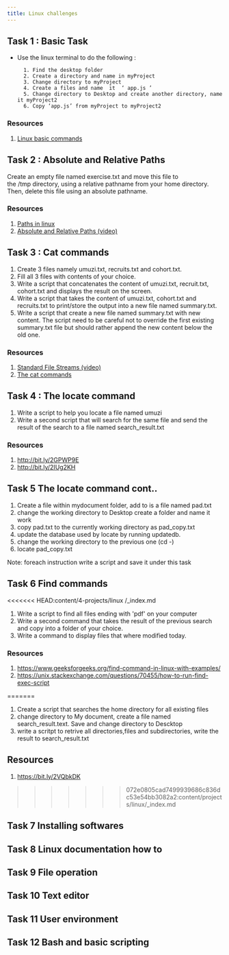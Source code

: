 ```yaml
---
title: Linux challenges
---
```


## Task 1 : Basic Task

- Use the linux terminal to do the following :

      	1. Find the desktop folder
      	2. Create a directory and name in myProject
      	3. Change directory to myProject
      	4. Create a files and name  it  ‘ app.js ’
      	5. Change directory to Desktop and create another directory, name it myProject2
      	6. Copy ‘app.js’ from myProject to myProject2

### Resources

1. [Linux basic commands](https://www.makeuseof.com/tag/an-a-z-of-linux-40-essential-commands-you-should-know/)

## Task 2 : Absolute and Relative Paths

Create an empty file named exercise.txt and move this file to the /tmp directory, using a relative pathname from your home directory. Then, delete this file using an absolute pathname.

### Resources

1. [Paths in linux](http://www.linfo.org/path.html)
2. [Absolute and Relative Paths (video)](https://www.youtube.com/watch?v=ephId3mYu9o)

## Task 3 : Cat commands

1. Create 3 files namely umuzi.txt, recruits.txt and cohort.txt.
2. Fill all 3 files with contents of your choice.
3. Write a script that concatenates the content of umuzi.txt, recruit.txt, cohort.txt and displays the result on the screen.
4. Write a script that takes the content of umuzi.txt, cohort.txt and recruits.txt to print/store the output into a new file named summary.txt.
5. Write a script that create a new file named summary.txt with new content. The script need to be careful not to override the first existing summary.txt file but should rather append the new content below the old one.

### Resources

1. [Standard File Streams (video)](https://www.youtube.com/watch?v=shFMEJJ_fpU)
2. [The cat commands](http://www.linfo.org/cat.html)

## Task 4 : The locate command

1. Write a script to help you locate a file named umuzi
2. Write a second script that will search for the same file and send the result of the search to a file named search_result.txt

### Resources

1. http://bit.ly/2GPWP9E
2. http://bit.ly/2IUg2KH

## Task 5 The locate command cont..

1. Create a file within mydocument folder, add to is a file named pad.txt
2. change the working directory to Desktop create a folder and name it work
3. copy pad.txt to the currently working directory as pad_copy.txt
4. update the database used by locate by running updatedb.
5. change the working directory to the previous one (cd -)
6. locate pad_copy.txt

Note: foreach instruction write a script and save it under this task

## Task 6 Find commands
<<<<<<< HEAD:content/4-projects/linux /_index.md
1. Write a script to find all files ending with 'pdf' on your computer
2. Write a second command that takes the result of the previous search and copy  into a folder of your choice. 
3. Write a command to display files that where modified today.

### Resources 

1. https://www.geeksforgeeks.org/find-command-in-linux-with-examples/
2. https://unix.stackexchange.com/questions/70455/how-to-run-find-exec-script

=======

1. Create a script that searches the home directory for all existing files
2. change directory to My document, create a file named search_result.text. Save and change directory to Descktop
3. write a scritpt to retrive all directories,files and subdirectories, write the result to search_result.txt

## Resources

1. https://bit.ly/2VQbkDK
>>>>>>> 072e0805cad7499939686c836dc53e54bb3082a2:content/projects/linux/_index.md

## Task 7 Installing softwares

## Task 8 Linux documentation how to

## Task 9 File operation

## Task 10 Text editor

## Task 11 User environment

## Task 12 Bash and basic scripting
